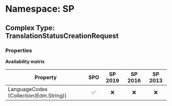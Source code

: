 # Namespace: SP

## Complex Type: TranslationStatusCreationRequest

### Properties

**Availability matrix**

Property | SPO | SP 2019 | SP 2016 | SP 2013
----------|:---:|:-------:|:-------:|:-------:
LanguageCodes (Collection(Edm.String)) | ✅ | ❌ | ❌ | ❌